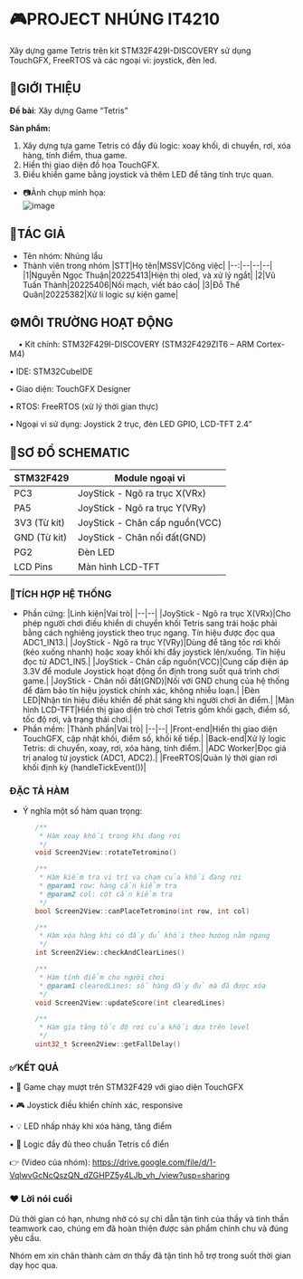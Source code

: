 # 🎮PROJECT NHÚNG IT4210

Xây dựng game Tetris trên kit STM32F429I-DISCOVERY sử dụng TouchGFX, FreeRTOS và các ngoại vi: joystick, đèn led.

## 📌GIỚI THIỆU

__Đề bài__: Xây dựng Game “Tetris”

__Sản phẩm:__
1. Xây dựng tựa game Tetris có đầy đủ logic: xoay khối, di chuyển, rơi, xóa hàng, tính điểm, thua game.
2. Hiển thị giao diện đồ họa TouchGFX.
3. Điều khiển game bằng joystick và thêm LED để tăng tính trực quan.
- 📷Ảnh chụp minh họa:\
  ![image](https://github.com/user-attachments/assets/e09c6cbd-a362-4dee-bf04-800bf2b9ea45)

## 👥TÁC GIẢ

- Tên nhóm: Nhúng lẩu
- Thành viên trong nhóm
  |STT|Họ tên|MSSV|Công việc|
  |--:|--|--|--|
  |1|Nguyễn Ngọc Thuận|20225413|Hiện thị oled, và xử lý ngắt|
  |2|Vũ Tuấn Thành|20225406|Nối mạch, viết báo cáo|
  |3|Đỗ Thế Quân|20225382|Xử lí logic sự kiện game|

## ⚙️MÔI TRƯỜNG HOẠT ĐỘNG

  &nbsp;&nbsp;&nbsp;&nbsp;•	Kit chính: STM32F429I-DISCOVERY (STM32F429ZIT6 – ARM Cortex-M4)

  •	IDE: STM32CubeIDE

  •	Giao diện: TouchGFX Designer

  •	RTOS: FreeRTOS (xử lý thời gian thực)

  •	Ngoại vi sử dụng: Joystick 2 trục, đèn LED GPIO, LCD-TFT 2.4”

## 🧩SƠ ĐỒ SCHEMATIC

  |STM32F429|Module ngoại vi|
  |--|--|
  |PC3|JoyStick - Ngõ ra trục X(VRx)|
  |PA5|JoyStick - Ngõ ra trục Y(VRy)|
  |3V3 (Từ kit)|JoyStick - Chân cấp nguồn(VCC)|
  |GND (Từ kit)|JoyStick - Chân nối đất(GND)|
  |PG2|Đèn LED|
  |LCD Pins|Màn hình LCD-TFT|

### 🧠TÍCH HỢP HỆ THỐNG

- Phần cứng:
  |Linh kiện|Vai trò|
  |--|--|
  |JoyStick - Ngõ ra trục X(VRx)|Cho phép người chơi điều khiển di chuyển khối Tetris sang trái hoặc phải bằng cách nghiêng joystick theo trục ngang. Tín hiệu được đọc qua ADC1_IN13.|
  |JoyStick - Ngõ ra trục Y(VRy)|Dùng để tăng tốc rơi khối (kéo xuống nhanh) hoặc xoay khối khi đẩy joystick lên/xuống. Tín hiệu đọc từ ADC1_IN5.|
  |JoyStick - Chân cấp nguồn(VCC)|Cung cấp điện áp 3.3V để module Joystick hoạt động ổn định trong suốt quá trình chơi game.|
  |JoyStick - Chân nối đất(GND)|Nối với GND chung của hệ thống để đảm bảo tín hiệu joystick chính xác, không nhiễu loạn.|
  |Đèn LED|Nhận tín hiệu điều khiển để phát sáng khi người chơi ăn điểm.|
  |Màn hình LCD-TFT|Hiển thị giao diện trò chơi Tetris gồm khối gạch, điểm số, tốc độ rơi, và trạng thái chơi.|
- Phần mềm:
  |Thành phần|Vai trò|
  |--|--|
  |Front-end|Hiển thị giao diện TouchGFX, cập nhật khối, điểm số, khối kế tiếp.|
  |Back-end|Xử lý logic Tetris: di chuyển, xoay, rơi, xóa hàng, tính điểm.|
  |ADC Worker|Đọc giá trị analog từ joystick (ADC1, ADC2).|
  |FreeRTOS|Quản lý thời gian rơi khối định kỳ (handleTickEvent())|

### ĐẶC TẢ HÀM

- Ý nghĩa một số hàm quan trọng:

  ```C
     /**
      * Hàm xoay khối trong khi đang rơi
      */
     void Screen2View::rotateTetromino()
  ```
  ```C
     /**
      * Hàm kiểm tra vị trí va chạm của khối đang rơi
      * @param1 row: hàng cần kiểm tra
      * @param2 col: cột cần kiểm tra
      */
     bool Screen2View::canPlaceTetromino(int row, int col)
  ```
  ```C
     /**
      * Hàm xóa hàng khi có đầy đủ khối theo hướng nằm ngang
      */
     int Screen2View::checkAndClearLines()
  ```
  ```C
     /**
      * Hàm tính điểm cho người chơi
      * @param1 clearedLines: số hàng đầy đủ mà đã được xóa
      */
     void Screen2View::updateScore(int clearedLines)
  ```
  ```C
     /**
      * Hàm gia tăng tốc độ rơi của khối dựa trên level
      */
     uint32_t Screen2View::getFallDelay()
  ```
  
### ✅KẾT QUẢ
  •	🧩 Game chạy mượt trên STM32F429 với giao diện TouchGFX

  •	🎮 Joystick điều khiển chính xác, responsive

  •	💡 LED nhấp nháy khi xóa hàng, tăng điểm

  •	🧠 Logic đầy đủ theo chuẩn Tetris cổ điển

  👉 (Video của nhóm): https://drive.google.com/file/d/1-VqlwvGcNcQszQN_dZGHPZ5y4LJb_vh_/view?usp=sharing

### ❤️ Lời nói cuối

  Dù thời gian có hạn, nhưng nhờ có sự chỉ dẫn tận tình của thầy và tinh thần teamwork cao, chúng em đã hoàn thiện được sản phẩm chỉnh chu và đúng yêu cầu.

  Nhóm em xin chân thành cảm ơn thầy đã tận tình hỗ trợ trong suốt thời gian dạy học qua.

